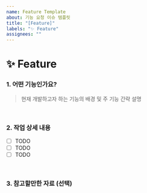 ```yaml
---
name: Feature Template
about: 기능 요청 이슈 템플릿
title: "[Feature]"
labels: "✨ Feature"
assignees: ""
---
```


# ✨ Feature

### 1. 어떤 기능인가요?

> 현재 개발하고자 하는 기능의 배경 및 주 기능 간략 설명

<br>

### 2. 작업 상세 내용

- [ ] TODO
- [ ] TODO
- [ ] TODO

<br>

### 3. 참고할만한 자료 (선택)
